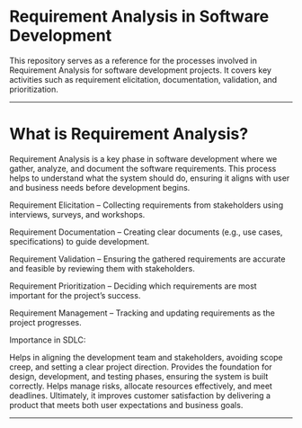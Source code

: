 # Requirement Analysis in Software Development

This repository serves as a reference for the processes involved in Requirement Analysis for software development projects. It covers key activities such as requirement elicitation, documentation, validation, and prioritization.

---

# What is Requirement Analysis?

Requirement Analysis is a key phase in software development where we gather, analyze, and document the software requirements. This process helps to understand what the system should do, ensuring it aligns with user and business needs before development begins.

Requirement Elicitation – Collecting requirements from stakeholders using interviews, surveys, and workshops.

Requirement Documentation – Creating clear documents (e.g., use cases, specifications) to guide development.

Requirement Validation – Ensuring the gathered requirements are accurate and feasible by reviewing them with stakeholders.

Requirement Prioritization – Deciding which requirements are most important for the project’s success.

Requirement Management – Tracking and updating requirements as the project progresses.

Importance in SDLC:

Helps in aligning the development team and stakeholders, avoiding scope creep, and setting a clear project direction.
Provides the foundation for design, development, and testing phases, ensuring the system is built correctly.
Helps manage risks, allocate resources effectively, and meet deadlines.
Ultimately, it improves customer satisfaction by delivering a product that meets both user expectations and business goals.

---

